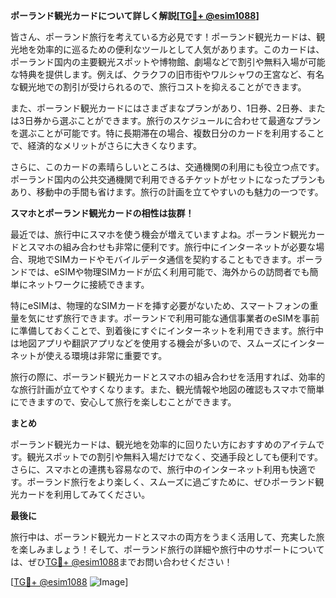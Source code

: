 **ポーランド観光カードについて詳しく解説[[TG💪+ @esim1088](https://t.me/s/esim1088)]**

皆さん、ポーランド旅行を考えている方必見です！ポーランド観光カードは、観光地を効率的に巡るための便利なツールとして人気があります。このカードは、ポーランド国内の主要観光スポットや博物館、劇場などで割引や無料入場が可能な特典を提供します。例えば、クラクフの旧市街やワルシャワの王宮など、有名な観光地での割引が受けられるので、旅行コストを抑えることができます。

また、ポーランド観光カードにはさまざまなプランがあり、1日券、2日券、または3日券から選ぶことができます。旅行のスケジュールに合わせて最適なプランを選ぶことが可能です。特に長期滞在の場合、複数日分のカードを利用することで、経済的なメリットがさらに大きくなります。

さらに、このカードの素晴らしいところは、交通機関の利用にも役立つ点です。ポーランド国内の公共交通機関で利用できるチケットがセットになったプランもあり、移動中の手間も省けます。旅行の計画を立てやすいのも魅力の一つです。

**スマホとポーランド観光カードの相性は抜群！**

最近では、旅行中にスマホを使う機会が増えていますよね。ポーランド観光カードとスマホの組み合わせも非常に便利です。旅行中にインターネットが必要な場合、現地でSIMカードやモバイルデータ通信を契約することもできます。ポーランドでは、eSIMや物理SIMカードが広く利用可能で、海外からの訪問者でも簡単にネットワークに接続できます。

特にeSIMは、物理的なSIMカードを挿す必要がないため、スマートフォンの重量を気にせず旅行できます。ポーランドで利用可能な通信事業者のeSIMを事前に準備しておくことで、到着後にすぐにインターネットを利用できます。旅行中は地図アプリや翻訳アプリなどを使用する機会が多いので、スムーズにインターネットが使える環境は非常に重要です。

旅行の際に、ポーランド観光カードとスマホの組み合わせを活用すれば、効率的な旅行計画が立てやすくなります。また、観光情報や地図の確認もスマホで簡単にできますので、安心して旅行を楽しむことができます。

**まとめ**

ポーランド観光カードは、観光地を効率的に回りたい方におすすめのアイテムです。観光スポットでの割引や無料入場だけでなく、交通手段としても便利です。さらに、スマホとの連携も容易なので、旅行中のインターネット利用も快適です。ポーランド旅行をより楽しく、スムーズに過ごすために、ぜひポーランド観光カードを利用してみてください。

**最後に**

旅行中は、ポーランド観光カードとスマホの両方をうまく活用して、充実した旅を楽しみましょう！そして、ポーランド旅行の詳細や旅行中のサポートについては、ぜひ[TG💪+ @esim1088](https://t.me/s/esim1088)までお問い合わせください！

[[TG💪+ @esim1088](https://t.me/s/esim1088) ![Image](https://i.postimg.cc/Y0z9fWf4/image.png)]